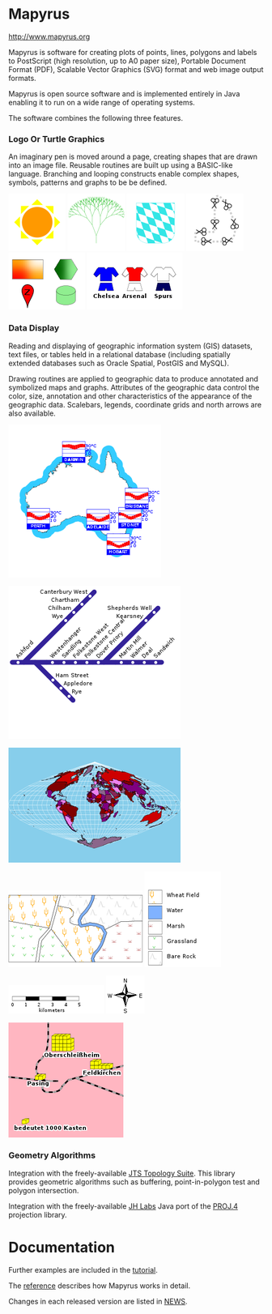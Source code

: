 # Mapyrus

http://www.mapyrus.org

Mapyrus is software for
creating plots of points, lines, polygons and labels
to PostScript (high resolution, up to A0 paper size),
Portable Document Format (PDF),
Scalable Vector Graphics (SVG) format
and web image output formats.

Mapyrus is open source software and is implemented entirely in Java
enabling it to run on a wide range of operating systems.

The software combines the following three features.

### Logo Or Turtle Graphics

An imaginary pen is moved around a page,
creating shapes that are drawn into an image file.
Reusable routines are built up using a BASIC-like language.
Branching and looping constructs enable complex shapes, symbols, patterns
and graphs to be be defined.

![turtle1](turtle1.png)
![turtle2](turtle2.png)
![turtle3](turtle3.png)
![turtle4](turtle4.png)
![turtle5](turtle5.png)
![turtle6](turtle6.png)

### Data Display

Reading and displaying of geographic information
system (GIS) datasets,
text files, or tables held in a relational database
(including spatially extended databases such as Oracle Spatial,
PostGIS and MySQL).

Drawing routines are applied to geographic data to produce annotated and
symbolized maps and graphs.  Attributes of the geographic data control
the color, size, annotation and other characteristics of the
appearance of the geographic data.
Scalebars, legends, coordinate grids and north arrows are also available.

![Average Monthly Temperatures](mapview1.png)

![Strip Map of Railways Lines in East Kent](mapview3.png)

![Sinusoidal Projection](mapview5.png)

![Vegetation Classes](mapview2.png)
![Vegetation Classes Legend](mapview2legend.png)

![Vegetation Classes Scalebar](mapview2scalebar.png)
![Vegetation Classes North Arrow](mapview2north.png)

![Inventory Levels at Warehouses](mapview4.png)

### Geometry Algorithms

Integration with the freely-available
[JTS Topology Suite](http://www.tsusiatsoftware.net/jts/main.html).
This library provides geometric algorithms
such as buffering, point-in-polygon test and polygon intersection.

Integration with the freely-available
[JH Labs](http://www.jhlabs.com/java/maps/proj)
Java port of the [PROJ.4](https://proj.org/) projection library.

# Documentation

Further examples are included in the [tutorial](tutorial.md).

The [reference](reference.md) describes how Mapyrus works in detail.

Changes in each released version are listed in [NEWS](NEWS.md).
